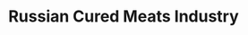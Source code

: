---
layout: market-sector
title: Russian Cured Meats Industry
market: russia
sector: cured-meats
lang: en
permalink: /en/discover/markets/russia/sectors/cured-meats/
---